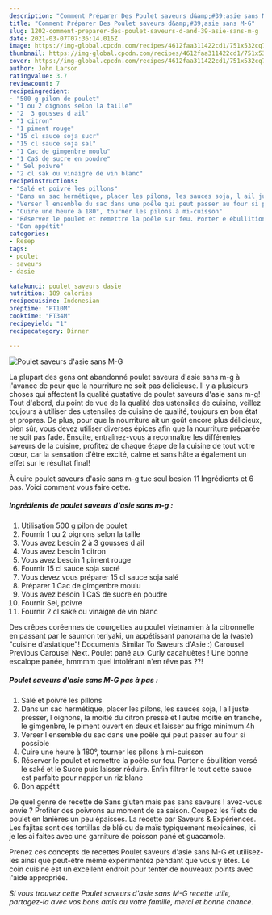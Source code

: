 ```yaml
---
description: "Comment Préparer Des Poulet saveurs d&amp;#39;asie sans M-G"
title: "Comment Préparer Des Poulet saveurs d&amp;#39;asie sans M-G"
slug: 1202-comment-preparer-des-poulet-saveurs-d-and-39-asie-sans-m-g
date: 2021-03-07T07:36:14.016Z
image: https://img-global.cpcdn.com/recipes/4612faa311422cd1/751x532cq70/poulet-saveurs-dasie-sans-m-g-photo-principale-de-la-recette.jpg
thumbnail: https://img-global.cpcdn.com/recipes/4612faa311422cd1/751x532cq70/poulet-saveurs-dasie-sans-m-g-photo-principale-de-la-recette.jpg
cover: https://img-global.cpcdn.com/recipes/4612faa311422cd1/751x532cq70/poulet-saveurs-dasie-sans-m-g-photo-principale-de-la-recette.jpg
author: John Larson
ratingvalue: 3.7
reviewcount: 7
recipeingredient:
- "500 g pilon de poulet"
- "1 ou 2 oignons selon la taille"
- "2  3 gousses d ail"
- "1 citron"
- "1 piment rouge"
- "15 cl sauce soja sucr"
- "15 cl sauce soja sal"
- "1 Cac de gimgenbre moulu"
- "1 CaS de sucre en poudre"
- " Sel poivre"
- "2 cl sak ou vinaigre de vin blanc"
recipeinstructions:
- "Salé et poivré les pillons"
- "Dans un sac hermétique, placer les pilons, les sauces soja, l ail juste presser, l oignons, la moitié du citron pressé et l autre moitié en tranche, le gimgenbre, le piment ouvert en deux et laisser au frigo minimum 4h"
- "Verser l ensemble du sac dans une poêle qui peut passer au four si possible"
- "Cuire une heure à 180°, tourner les pilons à mi-cuisson"
- "Réserver le poulet et remettre la poêle sur feu. Porter e ébullition versé le saké et le Sucre puis laisser réduire. Enfin filtrer le tout cette sauce est parfaite pour napper un riz blanc"
- "Bon appétit"
categories:
- Resep
tags:
- poulet
- saveurs
- dasie

katakunci: poulet saveurs dasie 
nutrition: 189 calories
recipecuisine: Indonesian
preptime: "PT10M"
cooktime: "PT34M"
recipeyield: "1"
recipecategory: Dinner

---
```



![Poulet saveurs d&#39;asie sans M-G](https://img-global.cpcdn.com/recipes/4612faa311422cd1/751x532cq70/poulet-saveurs-dasie-sans-m-g-photo-principale-de-la-recette.jpg)

La plupart des gens ont abandonné poulet saveurs d&#39;asie sans m-g à l'avance de peur que la nourriture ne soit pas délicieuse. Il y a plusieurs choses qui affectent la qualité gustative de poulet saveurs d&#39;asie sans m-g! Tout d'abord, du point de vue de la qualité des ustensiles de cuisine, veillez toujours à utiliser des ustensiles de cuisine de qualité, toujours en bon état et propres. De plus, pour que la nourriture ait un goût encore plus délicieux, bien sûr, vous devez utiliser diverses épices afin que la nourriture préparée ne soit pas fade. Ensuite, entraînez-vous à reconnaître les différentes saveurs de la cuisine, profitez de chaque étape de la cuisine de tout votre cœur, car la sensation d'être excité, calme et sans hâte a également un effet sur le résultat final!

<!--inarticleads1-->

À cuire poulet saveurs d&#39;asie sans m-g tue seul besion 11 Ingrédients et 6 pas. Voici comment vous faire cette.

##### Ingrédients de poulet saveurs d&#39;asie sans m-g :

1. Utilisation 500 g pilon de poulet
1. Fournir 1 ou 2 oignons selon la taille
1. Vous avez besoin 2 à 3 gousses d ail
1. Vous avez besoin 1 citron
1. Vous avez besoin 1 piment rouge
1. Fournir 15 cl sauce soja sucré
1. Vous devez vous préparer 15 cl sauce soja salé
1. Préparer 1 Cac de gimgenbre moulu
1. Vous avez besoin 1 CaS de sucre en poudre
1. Fournir  Sel, poivre
1. Fournir 2 cl saké ou vinaigre de vin blanc


Des crêpes coréennes de courgettes au poulet vietnamien à la citronnelle en passant par le saumon teriyaki, un appétissant panorama de la (vaste) &#34;cuisine d&#39;asiatique&#34;! Documents Similar To Saveurs d&#39;Asie :) Carousel Previous Carousel Next. Poulet pané aux Curly cacahuètes ! Une bonne escalope panée, hmmmm quel intolérant n&#39;en rêve pas ??! 

<!--inarticleads2-->

##### Poulet saveurs d&#39;asie sans M-G pas à pas :

1. Salé et poivré les pillons
1. Dans un sac hermétique, placer les pilons, les sauces soja, l ail juste presser, l oignons, la moitié du citron pressé et l autre moitié en tranche, le gimgenbre, le piment ouvert en deux et laisser au frigo minimum 4h
1. Verser l ensemble du sac dans une poêle qui peut passer au four si possible
1. Cuire une heure à 180°, tourner les pilons à mi-cuisson
1. Réserver le poulet et remettre la poêle sur feu. Porter e ébullition versé le saké et le Sucre puis laisser réduire. Enfin filtrer le tout cette sauce est parfaite pour napper un riz blanc
1. Bon appétit


De quel genre de recette de Sans gluten mais pas sans saveurs ! avez-vous envie ? Profiter des poivrons au moment de sa saison. Coupez les filets de poulet en lanières un peu épaisses. La recette par Saveurs &amp; Expériences. Les fajitas sont des tortillas de blé ou de maïs typiquement mexicaines, ici je les ai faites avec une garniture de poisson pané et guacamole. 

<!--inarticleads1-->

<p>
Prenez ces concepts de recettes Poulet saveurs d&#39;asie sans M-G et utilisez-les ainsi que peut-être même expérimentez pendant que vous y êtes. Le coin cuisine est un excellent endroit pour tenter de nouveaux points avec l'aide appropriée.
</p>

<p>
<i>Si vous trouvez cette Poulet saveurs d&#39;asie sans M-G recette utile, partagez-la avec vos bons amis ou votre famille, merci et bonne chance.</i>
</p>

